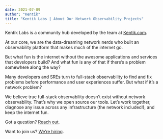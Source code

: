 ```yaml
---
date: 2021-07-09
author: "Kentik"
title: "Kentik Labs | About Our Network Observability Projects"
---
```


Kentik Labs is a community hub developed by the team at [Kentik.com](http://www.kentik.com).

At our core, we are the data-dreaming network nerds who built an observability platform that makes much of the internet go.

But what fun is the internet without the awesome applications and services that developers build? And what fun is any of that if there’s a problem somewhere along the way?

Many developers and SREs turn to full-stack observability to find and fix problems before performance and user experiences suffer. But what if it’s a network problem?

We believe true full-stack observability doesn’t exist without network observability. That’s why we open source our tools. Let’s work together, diagnose any issue across any infrastructure (the network included!), and keep the internet fun.

Got a question? [Reach out](mailto:labs@kentik.com).

Want to join us? [We’re hiring](https://www.kentik.com/careers/#postings).
